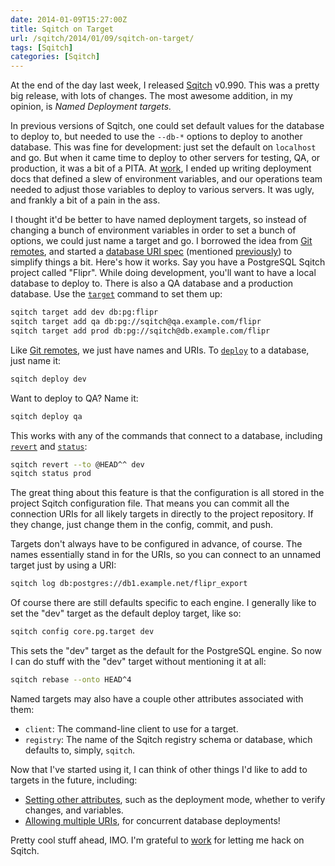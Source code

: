 ```yaml
--- 
date: 2014-01-09T15:27:00Z
title: Sqitch on Target
url: /sqitch/2014/01/09/sqitch-on-target/
tags: [Sqitch]
categories: [Sqitch]
---
```


At the end of the day last week, I released [Sqitch] v0.990. This was a
pretty big release, with lots of changes. The most awesome addition, in my
opinion, is *Named Deployment targets.*

In previous versions of Sqitch, one
could set default values for the database to deploy to, but needed to use the
`--db-*` options to deploy to another database. This was fine for
development: just set the default on `localhost` and go. But when it came
time to deploy to other servers for testing, QA, or production, it was a bit
of a PITA. At [work], I ended up writing deployment docs that defined a slew
of environment variables, and our operations team needed to adjust those
variables to deploy to various servers. It was ugly, and frankly a bit of a
pain in the ass.

I thought it'd be better to have named deployment targets, so instead of
changing a bunch of environment variables in order to set a bunch of options,
we could just name a target and go. I borrowed the idea from [Git remotes],
and started a [database URI spec] (mentioned [previously]) to simplify things
a bit. Here's how it works. Say you have a PostgreSQL Sqitch project called
"Flipr". While doing development, you'll want to have a local database to
deploy to. There is also a QA database and a production database. Use the
[`target`] command to set them up:

``` sh
sqitch target add dev db:pg:flipr
sqitch target add qa db:pg://sqitch@qa.example.com/flipr
sqitch target add prod db:pg://sqitch@db.example.com/flipr
```

Like [Git remotes], we just have names and URIs. To [`deploy`] to a database,
just name it:

``` sh
sqitch deploy dev
```

Want to deploy to QA? Name it:

``` sh
sqitch deploy qa
```

This works with any of the commands that connect to a database, including
[`revert`] and [`status`]:

``` sh
sqitch revert --to @HEAD^^ dev
sqitch status prod
```
The great thing about this feature is that the configuration is all stored
in the project Sqitch configuration file. That means you can commit all the
connection URIs for all likely targets in directly to the project repository.
If they change, just change them in the config, commit, and push.

Targets don't always have to be configured in advance, of course. The names
essentially stand in for the URIs, so you can connect to an unnamed target
just by using a URI:

``` sh
sqitch log db:postgres://db1.example.net/flipr_export
```

Of course there are still defaults specific to each engine. I generally like
to set the "dev" target as the default deploy target, like so:

``` sh
sqitch config core.pg.target dev
```

This sets the "dev" target as the default for the PostgreSQL engine. So now I
can do stuff with the "dev" target without mentioning it at all:

``` sh
sqitch rebase --onto HEAD^4
```

Named targets may also have a couple other attributes associated with them:

* `client`: The command-line client to use for a target.
* `registry`: The name of the Sqitch registry schema or database, which defaults to, simply, `sqitch`.

Now that I've started using it, I can think of other things I'd like to add to targets in the future, including:

* [Setting other attributes], such as the deployment mode, whether to verify changes, and variables.
* [Allowing multiple URIs], for concurrent database deployments!

Pretty cool stuff ahead, IMO. I'm grateful to [work] for letting me hack on
Sqitch.

[Sqitch]: http://sqitch.org/
[Git remotes]: http://git-scm.com/docs/git-remote
[work]: http://www.iovation.com/
[database URI spec]: https://github.com/theory/uri-db
[previously]: /rfc/2013/11/26/toward-a-database-uri-standard/
[`target`]: https://metacpan.org/pod/sqitch-target
[`deploy`]: https://metacpan.org/pod/sqitch-deploy
[`revert`]: https://metacpan.org/pod/sqitch-revert
[`status`]: https://metacpan.org/pod/sqitch-status
[Setting other attributes]: https://github.com/theory/sqitch/issues/143
[Allowing multiple URIs]: https://github.com/theory/sqitch/issues/135

